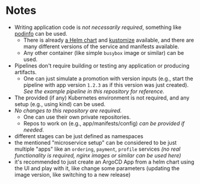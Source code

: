 # Notes

- Writing application code is *not necessarily required*, something like [podinfo](https://github.com/stefanprodan/podinfo) can be used.
  - There is already [a Helm chart](https://github.com/stefanprodan/podinfo#helm) and [kustomize](https://github.com/stefanprodan/podinfo#kustomize) available, and there are many different versions of the service and manifests available.
  - Any other container (like simple `busybox` image or similar) can be used.
- Pipelines don't require building or testing any application or producing artifacts.
  - One can just simulate a promotion with version inputs (e.g., start the pipeline with app version `1.2.3` as if this version was just created). <br>
  *See the example pipeline in this repository for reference.*
- The provided (if any) Kubernetes environment is not required, and any setup (e.g., using kind) can be used.
- *No changes to this repository are required.*
  - One can use their own private repositories.
  - Repos to work on (e.g., app/manifests/config) *can be provided if needed*.
- different stages can be just defined as namespaces
- the mentioned "microservice setup" can be considered to be just multiple "apps" like an `ordering`, `payment`, `profile` services *(no real functionality is required, nginx images or similar can be used here)*
- it's recommended to just create an ArgoCD App from a helm chart using the UI and play with it, like change some parameters (updating the image version, like switching to a new release)
